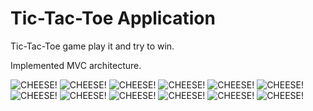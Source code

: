 # Tic-Tac-Toe Application

Tic-Tac-Toe game play it and try to win.

Implemented MVC architecture.

![CHEESE!](https://user-images.githubusercontent.com/74861262/219864159-fc2068ae-1110-4615-ac24-d86e6fa0addc.png)
![CHEESE!](https://user-images.githubusercontent.com/74861262/219864167-06cdb553-efed-4e76-a56a-eba2fd7c2f26.png)
![CHEESE!](https://user-images.githubusercontent.com/74861262/219864209-f556593d-ade3-4230-9b58-2066ee04c06e.png)
![CHEESE!](https://user-images.githubusercontent.com/74861262/219864222-3e85afa1-7ebc-44bd-8915-084f0071d6d0.png)
![CHEESE!](https://user-images.githubusercontent.com/74861262/219864192-0a05e4ba-5762-4a6c-b8aa-657e52c01b0b.png)
![CHEESE!](https://user-images.githubusercontent.com/74861262/219864199-23329dca-d916-43bf-b8ab-7ad27e44f3f0.png)
![CHEESE!](https://user-images.githubusercontent.com/74861262/219864263-e241bc61-dc8f-448d-9c70-241398378567.png)
![CHEESE!](https://user-images.githubusercontent.com/74861262/219864274-e7c5446a-ac40-47d0-bedb-87925e4b1c61.png)
![CHEESE!](https://user-images.githubusercontent.com/74861262/219864325-ed5e6624-0990-4bd6-a6c2-f65c2bacac99.png)
![CHEESE!](https://user-images.githubusercontent.com/74861262/219864333-abba8699-e701-46fc-a949-104292f35b60.png)
![CHEESE!](https://user-images.githubusercontent.com/74861262/219864285-e5b29f5a-5eae-4f26-a464-67a6355171d0.png)
![CHEESE!](https://user-images.githubusercontent.com/74861262/219864310-3e6dadb6-229c-47d0-be3c-18c80047523e.png)
